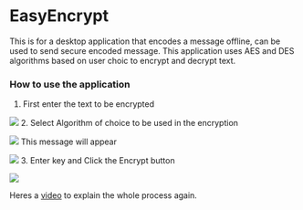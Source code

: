 # EasyEncrypt
This is for a desktop application that encodes a message offline, can be used to send secure encoded message. This application uses AES and DES algorithms based on user choic to encrypt and decrypt text.

### How to use the application

1. First enter the text to be encrypted

![](https://steemitimages.com/DQmQDSbJuWKXC1MK3iEoWzaJaSMsF3QNkejQ32MMjMvf9wC/image.png)
2. Select Algorithm of choice to be used in the encryption

![](https://steemitimages.com/DQmW6zcotYK113uyFqCL4bharFa8cV7iMGbogyQtoiWNRXG/image.png)
This message will appear

![](https://steemitimages.com/DQmfZw2g9iNn77GT5qx2WBdWHyaXSHgc4UhCFkaU6YAR9f8/image.png)
3. Enter key and Click the Encrypt button

![](https://steemitimages.com/DQmXGsKBjQrnKTL8ZFEb641BSFSe9WFLmuV7xHCN6eeMSEb/image.png)

Heres a [video](https://www.youtube.com/watch?v=yOWwWKxpcS8) to explain the whole process again.


